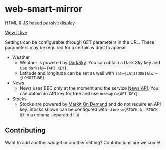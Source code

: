 # web-smart-mirror
HTML &amp; JS based passive display

[View it live](https://fleker.github.io/web-smart-mirror/?darksky=6bb985b59e0265149fc0e4d7159ff9b2&lat=39.7029&lon=-75.1118&newsapi=7755875d17a946ed9977bbc0420f0915&stocks=UA,NLS,HMC,WEN)

Settings can be configurable through GET parameters in the URL. These parameters may be required for a certain widget to appear.

* Weather
    * Weather is powered by [DarkSky](https://darksky.net/). You can obtain a Dark Sky key and use `darksky={API KEY}`.
    * Latitude and longitude can be set as well with `lat={LATITUDE}&lon={LONGITUDE}`
* News
    * News uses BBC only at the moment and the service [News API](https://newsapi.org/). You can obtain an API key for free and use `newsapi={API KEY}`
* Stocks
    * Stocks are powered by [Markit On Demand](http://dev.markitondemand.com/MODApis/) and do not require an API key. Stocks shown can be configured with `stocks={STOCK A, STOCK B}` in a comma-separated list
    
## Contributing
Want to add another widget or another setting? Contributions are welcome!